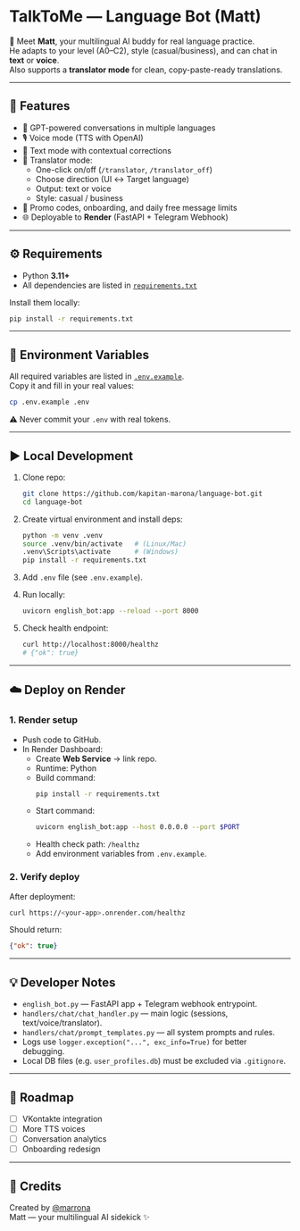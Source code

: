# TalkToMe — Language Bot (Matt)

👋 Meet **Matt**, your multilingual AI buddy for real language practice.  
He adapts to your level (A0–C2), style (casual/business), and can chat in **text** or **voice**.  
Also supports a **translator mode** for clean, copy-paste-ready translations.

---

## 🚀 Features
- 🤖 GPT-powered conversations in multiple languages  
- 🎙 Voice mode (TTS with OpenAI)  
- 📝 Text mode with contextual corrections  
- 🔄 Translator mode:
  - One-click on/off (`/translator`, `/translator_off`)
  - Choose direction (UI ↔ Target language)
  - Output: text or voice
  - Style: casual / business
- 💌 Promo codes, onboarding, and daily free message limits  
- 🌐 Deployable to **Render** (FastAPI + Telegram Webhook)

---

## ⚙️ Requirements
- Python **3.11+**  
- All dependencies are listed in [`requirements.txt`](./requirements.txt)

Install them locally:
```bash
pip install -r requirements.txt
```

---

## 🔑 Environment Variables
All required variables are listed in [`.env.example`](./.env.example).  
Copy it and fill in your real values:

```bash
cp .env.example .env
```

⚠️ Never commit your `.env` with real tokens.

---

## ▶️ Local Development
1. Clone repo:
   ```bash
   git clone https://github.com/kapitan-marona/language-bot.git
   cd language-bot
   ```

2. Create virtual environment and install deps:
   ```bash
   python -m venv .venv
   source .venv/bin/activate   # (Linux/Mac)
   .venv\Scripts\activate      # (Windows)
   pip install -r requirements.txt
   ```

3. Add `.env` file (see `.env.example`).

4. Run locally:
   ```bash
   uvicorn english_bot:app --reload --port 8000
   ```

5. Check health endpoint:
   ```bash
   curl http://localhost:8000/healthz
   # {"ok": true}
   ```

---

## ☁️ Deploy on Render

### 1. Render setup
- Push code to GitHub.  
- In Render Dashboard:
  - Create **Web Service** → link repo.  
  - Runtime: Python  
  - Build command:
    ```bash
    pip install -r requirements.txt
    ```
  - Start command:
    ```bash
    uvicorn english_bot:app --host 0.0.0.0 --port $PORT
    ```
  - Health check path: `/healthz`  
  - Add environment variables from `.env.example`.

### 2. Verify deploy
After deployment:
```bash
curl https://<your-app>.onrender.com/healthz
```
Should return:
```json
{"ok": true}
```

---

## 💡 Developer Notes
- `english_bot.py` — FastAPI app + Telegram webhook entrypoint.  
- `handlers/chat/chat_handler.py` — main logic (sessions, text/voice/translator).  
- `handlers/chat/prompt_templates.py` — all system prompts and rules.  
- Logs use `logger.exception("...", exc_info=True)` for better debugging.  
- Local DB files (e.g. `user_profiles.db`) must be excluded via `.gitignore`.  

---

## 🧭 Roadmap
- [ ] VKontakte integration  
- [ ] More TTS voices  
- [ ] Conversation analytics  
- [ ] Onboarding redesign  

---

## 🐾 Credits
Created by [@marrona](https://t.me/marrona)  
Matt — your multilingual AI sidekick ✨
